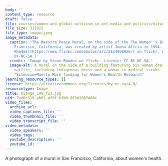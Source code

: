```yaml
---
body: ''
content_type: resource
draft: false
file: courses/women-and-global-activism-in-art-media-and-politics/mitwgs_109_f23.jpg
file_size: 311922
file_type: image/jpeg
image_metadata:
  caption: 'The Maestra Peace Mural, on the side of the The Women''s Building in San
    Francisco, California, was created by artist Juana Alicia in 1994. (Image by [Steve
    Rhodes](https://www.flickr.com/photos/ari/2134058926/) on flickr. License: CC
    BY-NC-SA.)'
  credit: 'Image by Steve Rhodes on flickr. License: CC BY-NC-SA.'
  image-alt: A mural on the side of a building featuring six women dressed in different
    outfits, including indigenous dress and a woman in medical scrubs. A sign reads
    "Silencio=Muerto More funding for Women's Health Research"
learning_resource_types: []
license: https://creativecommons.org/licenses/by-nc-sa/4.0/
resourcetype: Image
title: mitwgs_109_f23.jpg
uid: 7ed0c319-ab01-4f9f-b3b0-0f34108f466c
video_files:
  archive_url: ''
  video_captions_file: ''
  video_thumbnail_file: ''
  video_transcript_file: ''
video_metadata:
  video_speakers: ''
  video_tags: ''
  youtube_description: ''
  youtube_id: ''
---
```

A photograph of a mural in San Francisco, California, about women's health.
